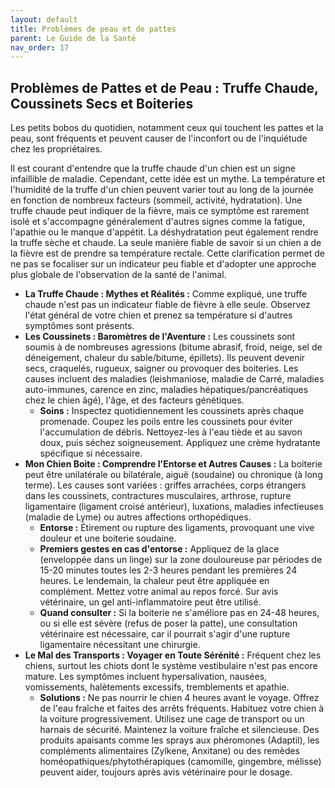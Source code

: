 ```yaml
---
layout: default
title: Problèmes de peau et de pattes
parent: Le Guide de la Santé
nav_order: 17
---
```


## **Problèmes de Pattes et de Peau : Truffe Chaude, Coussinets Secs et Boiteries**

Les petits bobos du quotidien, notamment ceux qui touchent les pattes et la peau, sont fréquents et peuvent causer de l'inconfort ou de l'inquiétude chez les propriétaires.

Il est courant d'entendre que la truffe chaude d'un chien est un signe infaillible de maladie. Cependant, cette idée est un mythe. La température et l'humidité de la truffe d'un chien peuvent varier tout au long de la journée en fonction de nombreux facteurs (sommeil, activité, hydratation). Une truffe chaude peut indiquer de la fièvre, mais ce symptôme est rarement isolé et s'accompagne généralement d'autres signes comme la fatigue, l'apathie ou le manque d'appétit. La déshydratation peut également rendre la truffe sèche et chaude. La seule manière fiable de savoir si un chien a de la fièvre est de prendre sa température rectale. Cette clarification permet de ne pas se focaliser sur un indicateur peu fiable et d'adopter une approche plus globale de l'observation de la santé de l'animal.

*   **La Truffe Chaude : Mythes et Réalités :** Comme expliqué, une truffe chaude n'est pas un indicateur fiable de fièvre à elle seule. Observez l'état général de votre chien et prenez sa température si d'autres symptômes sont présents.
*   **Les Coussinets : Baromètres de l'Aventure :** Les coussinets sont soumis à de nombreuses agressions (bitume abrasif, froid, neige, sel de déneigement, chaleur du sable/bitume, épillets). Ils peuvent devenir secs, craquelés, rugueux, saigner ou provoquer des boiteries. Les causes incluent des maladies (leishmaniose, maladie de Carré, maladies auto-immunes, carence en zinc, maladies hépatiques/pancréatiques chez le chien âgé), l'âge, et des facteurs génétiques.
    *   **Soins :** Inspectez quotidiennement les coussinets après chaque promenade. Coupez les poils entre les coussinets pour éviter l'accumulation de débris. Nettoyez-les à l'eau tiède et au savon doux, puis séchez soigneusement. Appliquez une crème hydratante spécifique si nécessaire.
*   **Mon Chien Boite : Comprendre l'Entorse et Autres Causes :** La boiterie peut être unilatérale ou bilatérale, aiguë (soudaine) ou chronique (à long terme). Les causes sont variées : griffes arrachées, corps étrangers dans les coussinets, contractures musculaires, arthrose, rupture ligamentaire (ligament croisé antérieur), luxations, maladies infectieuses (maladie de Lyme) ou autres affections orthopédiques.
    *   **Entorse :** Étirement ou rupture des ligaments, provoquant une vive douleur et une boiterie soudaine.
    *   **Premiers gestes en cas d'entorse :** Appliquez de la glace (enveloppée dans un linge) sur la zone douloureuse par périodes de 15-20 minutes toutes les 2-3 heures pendant les premières 24 heures. Le lendemain, la chaleur peut être appliquée en complément. Mettez votre animal au repos forcé. Sur avis vétérinaire, un gel anti-inflammatoire peut être utilisé.
    *   **Quand consulter :** Si la boiterie ne s'améliore pas en 24-48 heures, ou si elle est sévère (refus de poser la patte), une consultation vétérinaire est nécessaire, car il pourrait s'agir d'une rupture ligamentaire nécessitant une chirurgie.
*   **Le Mal des Transports : Voyager en Toute Sérénité :** Fréquent chez les chiens, surtout les chiots dont le système vestibulaire n'est pas encore mature. Les symptômes incluent hypersalivation, nausées, vomissements, halètements excessifs, tremblements et apathie.
    *   **Solutions :** Ne pas nourrir le chien 4 heures avant le voyage. Offrez de l'eau fraîche et faites des arrêts fréquents. Habituez votre chien à la voiture progressivement. Utilisez une cage de transport ou un harnais de sécurité. Maintenez la voiture fraîche et silencieuse. Des produits apaisants comme les sprays aux phéromones (Adaptil), les compléments alimentaires (Zylkene, Anxitane) ou des remèdes homéopathiques/phytothérapiques (camomille, gingembre, mélisse) peuvent aider, toujours après avis vétérinaire pour le dosage. 